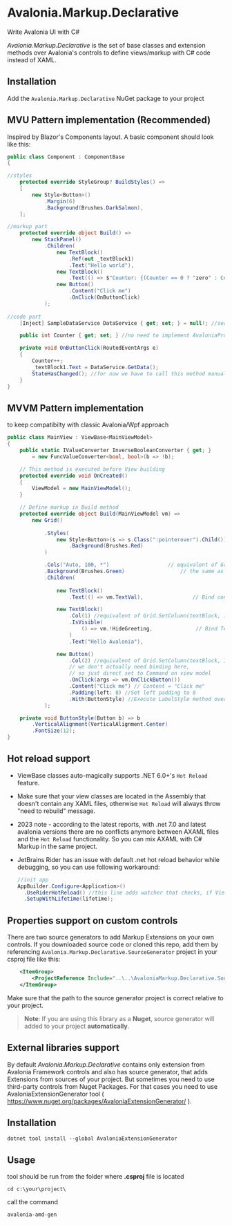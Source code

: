 # Avalonia.Markup.Declarative
Write Avalonia UI with C#

*Avalonia.Markup.Declarative* is the set of base classes and extension methods over Avalonia's controls to define views/markup with C# code instead of XAML.

## Installation

Add the `Avalonia.Markup.Declarative` NuGet package to your project

## MVU Pattern implementation (Recommended)

Inspired by Blazor's Components layout. A basic component should look like this:

```C#
public class Component : ComponentBase
{

//styles
    protected override StyleGroup? BuildStyles() =>
    [
        new Style<Button>()
            .Margin(6)
            .Background(Brushes.DarkSalmon),
    ];

//markup part
    protected override object Build() =>
        new StackPanel()
            .Children(
                new TextBlock()
                    .Ref(out _textBlock1)
                    .Text("Hello world"),
                new TextBlock()
                    .Text(() => $"Counter: {(Counter == 0 ? "zero" : Counter)}"),
                new Button()
                    .Content("Click me")
                    .OnClick(OnButtonClick)
            );
            
//code part
    [Inject] SampleDataService DataService { get; set; } = null!; //service injection

    public int Counter { get; set; } //no need to implement AvaloniaProperty or OnPropertyChanged behaviors, since component has registry of all properties and emits ProperyChanged event after changing state of component.

    private void OnButtonClick(RoutedEventArgs e)
    {
        Counter++;
        _textBlock1.Text = DataService.GetData();
        StateHasChanged(); //for now we have to call this method manually. In future there will be some additional triggers like user input, that will rise this method automatically
    }
}
```

## MVVM Pattern implementation 

to keep compatibilty with classic Avalonia/Wpf approach

```C#
public class MainView : ViewBase<MainViewModel>
{
    public static IValueConverter InverseBooleanConverter { get; } 
        = new FuncValueConverter<bool, bool>(b => !b);

    // This method is executed before View building
    protected override void OnCreated()
    {
        ViewModel = new MainViewModel();
    }

    // Define markup in Build method
    protected override object Build(MainViewModel vm) =>
        new Grid()
            
            .Styles(
                new Style<Button>(s => s.Class(":pointerover").Child())      //make button red when pointer is over using avalonia styles
                    .Background(Brushes.Red)
            )

            .Cols("Auto, 100, *")                   // equivalent of Grid.ColumnDefintions property
            .Background(Brushes.Green)                  // the same as grid.Background = Brushes.Green
            .Children(
                
                new TextBlock()
                    .Text(() => vm.TextVal),                // Bind control's property to ViewModel's property using lambda

                new TextBlock()
                    .Col(1) //equivalent of Grid.SetColumn(textBlock, 1)
                    .IsVisible(
                        () => vm.!HideGreeting,              // Bind TextBlock.IsVisible to inversed MainViewModel.HideGreeting property using lambda
                    )
                    .Text("Hello Avalonia"), 

                new Button()
                    .Col(2) //equivalent of Grid.SetColumn(textBlock, 1)
                    // we don't actually need binding here, 
                    // so just direct set to Command on view model
                    .OnClick(args => vm.OnClickButton()) 
                    .Content("Click me") // Content = "Click me"
                    .Padding(left: 8) //Set left padding to 8
                    .With(ButtonStyle) //Execute LabelStyle method over TextBlock control 
            );

    private void ButtonStyle(Button b) => b
        .VerticalAlignment(VerticalAlignment.Center)
        .FontSize(12);
}
```

## Hot reload support

- ViewBase classes auto-magically supports .NET 6.0+'s `Hot Reload` feature.

- Make sure that your view classes are located in the Assembly that doesn't contain any XAML files, otherwise `Hot Reload` will always throw "need to rebuild" message.

- 2023 note - according to the latest reports, with .net 7.0 and latest avalonia versions there are no conflicts anymore between AXAML files and the `Hot Reload` functionality. So you can mix AXAML with C# Markup in the same project.

- JetBrains Rider has an issue with default .net hot reload behavior while debugging, so you can use following workaround:
  ```C#
  //init app
  AppBuilder.Configure<Application>()
    .UseRiderHotReload() //this line adds watcher that checks, if Views were changed during debugging session
    .SetupWithLifetime(lifetime);
  ```
  
## Properties support on custom controls

There are two source generators to add Markup Extensions on your own controls. If you downloaded source code or cloned this repo, add them by referencing `Avalonia.Markup.Declarative.SourceGenerator` project in your csproj file like this:

```xml
    <ItemGroup>
        <ProjectReference Include="..\..\AvaloniaMarkup.Declarative.SourceGenerator\Avalonia.Markup.Declarative.SourceGenerator.csproj" OutputItemType="Analyzer" ReferenceOutputAssembly="false" />
    </ItemGroup>
```
Make sure that the path to the source generator project is correct relative to your project.

> **Note**: If you are using this library as a **Nuget**, source generator will added to your project **automatically**.

## External libraries support

By default *Avalonia.Markup.Declarative* contains only extension from Avalonia Framework controls and also has source generator, that adds Extensions from sources of your project. 
But sometimes you need to use third-party controls from Nuget Packages. For that cases you need to use AvaloniaExtensionGenerator tool ( https://www.nuget.org/packages/AvaloniaExtensionGenerator/ ).

## Installation
```
dotnet tool install --global AvaloniaExtensionGenerator
```

## Usage

tool should be run from the folder where **.csproj** file is located 
```
cd c:\your\project\
```

call the command
```
avalonia-amd-gen
```
